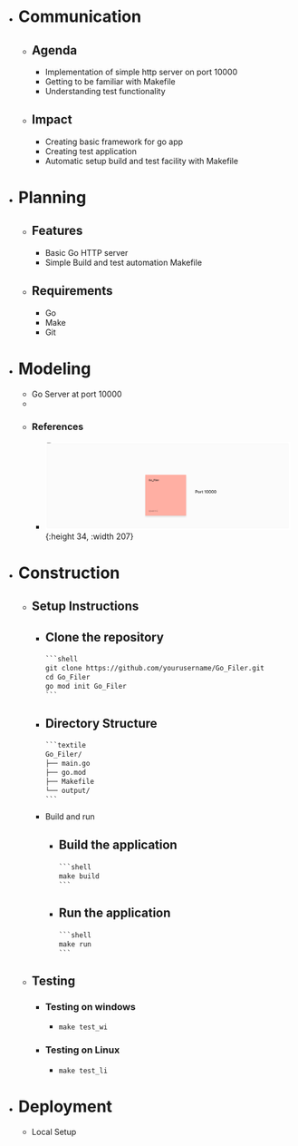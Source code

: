 - # Communication
	- ## Agenda
		- Implementation of simple http server on port 10000
		- Getting to be familiar with Makefile
		- Understanding test functionality
	- ## Impact
		- Creating basic framework for go app
		- Creating test application
		- Automatic setup build and test facility with Makefile
- # Planning
	- ## Features
		- Basic Go HTTP server
		- Simple Build and test automation Makefile
	- ## Requirements
		- Go
		- Make
		- Git
- # Modeling
	- Go Server at port 10000
	-
	- ### References
		- ![documentation reference](https://github.com/UJKC/Go_Filer/blob/main/Documentation/Version1/v1asset.png){:height 34, :width 207}
- # Construction
	- ## Setup Instructions
		- Clone the repository
			-
			  ```shell
			  git clone https://github.com/yourusername/Go_Filer.git
			  cd Go_Filer
			  go mod init Go_Filer
			  ```
		- Directory Structure
			-
			  ```textile
			  Go_Filer/
			  ├── main.go
			  ├── go.mod
			  ├── Makefile
			  └── output/
			  ```
		- Build and run
			- Build the application
				-
				  ```shell
				  make build
				  ```
			- Run the application
				-
				  ```shell
				  make run
				  ```
	- ## Testing
		- ### Testing on windows
			-
			  ```shell
			  make test_wi
			  ```
		- ### Testing on Linux
			-
			  ```shell
			  make test_li
			  ```
- # Deployment
	- Local Setup
